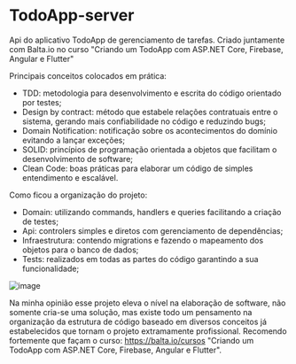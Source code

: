 # TodoApp-server

Api do aplicativo TodoApp de gerenciamento de tarefas. Criado juntamente com Balta.io no curso "Criando um TodoApp com ASP.NET Core, Firebase, Angular e Flutter"

Principais conceitos colocados em prática:
- TDD: metodologia para desenvolvimento e escrita do código orientado por testes;
- Design by contract: método que estabele relações contratuais entre o sistema, gerando mais confiabilidade no código e reduzindo bugs;
- Domain Notification: notificação sobre os acontecimentos do domínio evitando a lançar exceções;
- SOLID: princípios de programação orientada a objetos que facilitam o desenvolvimento de software;
- Clean Code: boas práticas para elaborar um código de simples entendimento e escalável.

Como ficou a organização do projeto:
- Domain: utilizando commands, handlers e queries facilitando a criação de testes;
- Api: controlers simples e diretos com gerenciamento de dependências; 
- Infraestrutura: contendo migrations e fazendo o mapeamento dos objetos para o banco de dados;
- Tests: realizados em todas as partes do código garantindo a sua funcionalidade;

![image](https://github.com/VrMagal/TodoApp-server/assets/117487070/67f38646-3643-4520-8ed2-5b7fb30fa622)

Na minha opinião esse projeto eleva o nível na elaboração de software,
não somente cria-se uma solução, mas existe todo um pensamento na organização 
da estrutura de código baseado em diversos conceitos já estabelecidos que tornam o projeto extramamente profissional. Recomendo fortemente que façam o curso: https://balta.io/cursos "Criando um TodoApp com ASP.NET Core, Firebase, Angular e Flutter".

